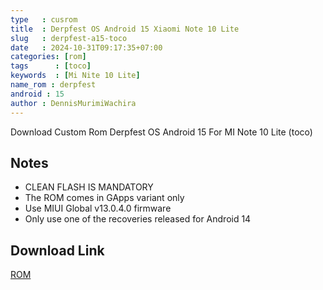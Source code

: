 ```yaml
---
type   : cusrom
title  : Derpfest OS Android 15 Xiaomi Note 10 Lite 
slug   : derpfest-a15-toco
date   : 2024-10-31T09:17:35+07:00
categories: [rom]
tags      : [toco]
keywords  : [Mi Nite 10 Lite]
name_rom : derpfest
android : 15
author : DennisMurimiWachira
---
```


Download Custom Rom Derpfest OS Android 15 For MI Note 10 Lite (toco)



## Notes
- CLEAN FLASH IS MANDATORY
- The ROM comes in GApps variant only
- Use MIUI Global v13.0.4.0 firmware
- Only use one of the recoveries released for Android 14


## Download Link
[ROM](https://androidhq254.blogspot.com/2024/10/official-derpfest-a15-for-mi-note-10-lite.html)